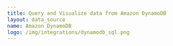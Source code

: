 ```yaml
---
title: Query and Visualize data from Amazon DynamoDB
layout: data_source
name: Amazon DynamoDB
logo: /img/integrations/dynamodb_sql.png
---
```

